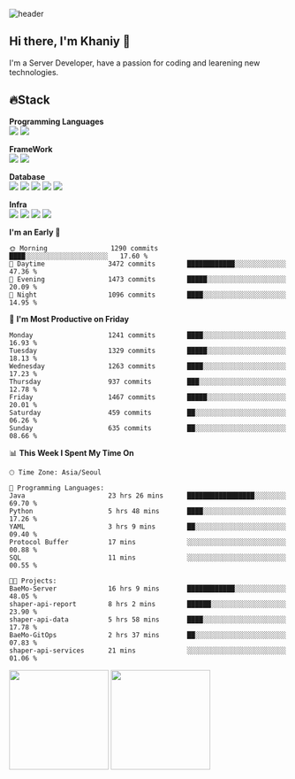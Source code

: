 ![header](https://capsule-render.vercel.app/api?type=soft&text=Welcome!&color=auto&height=200&section=header&fontSize=70)

## Hi there, I'm Khaniy 👋
I'm a Server Developer, have a passion for coding and learening new technologies.
<!-- <br> 📫 Email : kangh1596@gmail.com 
<br> 📝 Blog  : khan03.tistory.com/
<br> <img src="https://img.shields.io/badge/Email-222222?style=for-the-badge&logo=Gmail&logoColor=white">
<br> <img src="https://img.shields.io/badge/Blog -222222?style=for-the-badge&logo=Tistory&logoColor=white">
[hank0302's Blog](https://khan03.tistory.com/)
-->
## 🔥Stack 

**Programming Languages** <br>
 <img src="https://img.shields.io/badge/JAVA-E6522C?style=for-the-badge&logo=Java&logoColor=white">
 <img src="https://img.shields.io/badge/Python-3776AB?style=for-the-badge&logo=python&logoColor=white">

**FrameWork** <br>
<img src="https://img.shields.io/badge/SpringBoot-6DB33F?style=for-the-badge&logo=SpringBoot&logoColor=white">
<img src="https://img.shields.io/badge/FastAPI-009688?style=for-the-badge&logo=FastAPI&logoColor=white">

**Database** <br>
<img src="https://img.shields.io/badge/MySQL-4479A1?style=for-the-badge&logo=MySQL&logoColor=white">
<img src="https://img.shields.io/badge/MariaDB-003545?style=for-the-badge&logo=MariaDB&logoColor=white">
<img src="https://img.shields.io/badge/MongoDB-47A248?style=for-the-badge&logo=MongoDB&logoColor=white">
<img src="https://img.shields.io/badge/Redis-DC382D?style=for-the-badge&logo=Redis&logoColor=white">
<img src="https://img.shields.io/badge/PostgreSQL-4169E1?style=for-the-badge&logo=PostgreSQL&logoColor=white">

**Infra** <br>
<img src="https://img.shields.io/badge/Docker-2496ED?style=for-the-badge&logo=Docker&logoColor=white">
<img src="https://img.shields.io/badge/Kubernetes-326CE5?style=for-the-badge&logo=Kubernetes&logoColor=white">
<img src="https://img.shields.io/badge/Prometheus-E6522C?style=for-the-badge&logo=prometheus&logoColor=white">
<img src="https://img.shields.io/badge/Grafana-F46800?style=for-the-badge&logo=grafana&logoColor=white">

<!--START_SECTION:waka-->
**I'm an Early 🐤** 

```text
🌞 Morning                1290 commits        ████░░░░░░░░░░░░░░░░░░░░░   17.60 % 
🌆 Daytime                3472 commits        ████████████░░░░░░░░░░░░░   47.36 % 
🌃 Evening                1473 commits        █████░░░░░░░░░░░░░░░░░░░░   20.09 % 
🌙 Night                  1096 commits        ████░░░░░░░░░░░░░░░░░░░░░   14.95 % 
```
📅 **I'm Most Productive on Friday** 

```text
Monday                   1241 commits        ████░░░░░░░░░░░░░░░░░░░░░   16.93 % 
Tuesday                  1329 commits        █████░░░░░░░░░░░░░░░░░░░░   18.13 % 
Wednesday                1263 commits        ████░░░░░░░░░░░░░░░░░░░░░   17.23 % 
Thursday                 937 commits         ███░░░░░░░░░░░░░░░░░░░░░░   12.78 % 
Friday                   1467 commits        █████░░░░░░░░░░░░░░░░░░░░   20.01 % 
Saturday                 459 commits         ██░░░░░░░░░░░░░░░░░░░░░░░   06.26 % 
Sunday                   635 commits         ██░░░░░░░░░░░░░░░░░░░░░░░   08.66 % 
```


📊 **This Week I Spent My Time On** 

```text
🕑︎ Time Zone: Asia/Seoul

💬 Programming Languages: 
Java                     23 hrs 26 mins      █████████████████░░░░░░░░   69.70 % 
Python                   5 hrs 48 mins       ████░░░░░░░░░░░░░░░░░░░░░   17.26 % 
YAML                     3 hrs 9 mins        ██░░░░░░░░░░░░░░░░░░░░░░░   09.40 % 
Protocol Buffer          17 mins             ░░░░░░░░░░░░░░░░░░░░░░░░░   00.88 % 
SQL                      11 mins             ░░░░░░░░░░░░░░░░░░░░░░░░░   00.55 % 

🐱‍💻 Projects: 
BaeMo-Server             16 hrs 9 mins       ████████████░░░░░░░░░░░░░   48.05 % 
shaper-api-report        8 hrs 2 mins        ██████░░░░░░░░░░░░░░░░░░░   23.90 % 
shaper-api-data          5 hrs 58 mins       ████░░░░░░░░░░░░░░░░░░░░░   17.78 % 
BaeMo-GitOps             2 hrs 37 mins       ██░░░░░░░░░░░░░░░░░░░░░░░   07.83 % 
shaper-api-services      21 mins             ░░░░░░░░░░░░░░░░░░░░░░░░░   01.06 % 
```


<!--END_SECTION:waka-->
<p>
  <img height="180em" src="https://github-readme-stats-khaniys-projects.vercel.app/api?username=khaniy&show_icons=true&include_all_commits=true&theme=dracula">
  <img height="180em" src="https://github-readme-stats-khaniys-projects.vercel.app/api/top-langs?username=khaniy&layout=compact&theme=dracula">
</p>

